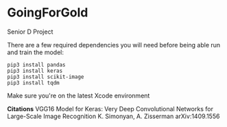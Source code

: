 # GoingForGold
Senior D Project

There are a few required dependencies you will need before being able run and train the model: 
```
pip3 install pandas
pip3 install keras
pip3 install scikit-image
pip3 install tqdm
```

Make sure you're on the latest Xcode environment

**Citations**
VGG16 Model for Keras:
  Very Deep Convolutional Networks for Large-Scale Image Recognition
  K. Simonyan, A. Zisserman
  arXiv:1409.1556
